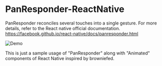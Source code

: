 # PanResponder-ReactNative
PanResponder reconciles several touches into a single gesture. 
For more details, refer to the React native official documentation.
https://facebook.github.io/react-native/docs/panresponder.html

![Demo](https://user-images.githubusercontent.com/6941627/27222684-e12b79f2-52aa-11e7-9f6d-b1d1d93f9cfb.gif)

This is just a sample usage of "PanResponder" along with "Animated" components of React Native inspired by browniefed.
